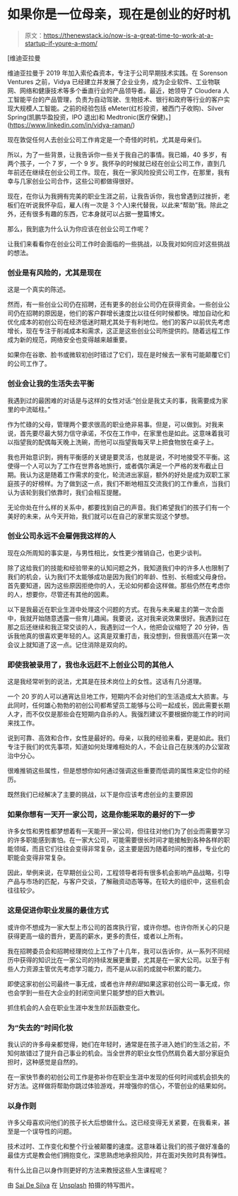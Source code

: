 # 如果你是一位母亲，现在是创业的好时机

> 原文：<https://thenewstack.io/now-is-a-great-time-to-work-at-a-startup-if-youre-a-mom/>

[](https://www.linkedin.com/in/vidya-raman/)

 [维迪亚拉曼

维迪亚拉曼于 2019 年加入索伦森资本，专注于公司早期技术实践。在 Sorenson Ventures 之前，Vidya 已经建立并发展了企业业务，成为企业软件、工业物联网、网络和健康技术等多个垂直行业的产品领导者。最近，她领导了 Cloudera 人工智能平台的产品管理，负责为自动驾驶、生物技术、银行和政府等行业的客户实现大规模人工智能。之前的经验包括 eMeter(红杉投资，被西门子收购)、Silver Spring(凯鹏华盈投资，IPO 退出)和 Medtronic(医疗保健)。](https://www.linkedin.com/in/vidya-raman/) [](https://www.linkedin.com/in/vidya-raman/)

现在敦促任何人去创业公司工作肯定是一个奇怪的时机，尤其是母亲们。

所以，为了一些背景，让我告诉你一些关于我自己的事情。我已婚，40 多岁，有两个孩子，一个 7 岁，一个 9 岁。我怀孕的时候就已经在创业公司工作，直到几年前还在继续在创业公司工作。现在，我在一家风险投资公司工作，在那里，我有幸与几家创业公司合作，这些公司都做得很好。

现在，在你认为我拥有完美的职业生涯之前，让我告诉你，我也曾遇到过挫折，老板们在听说我怀孕后，雇人(有一次是 3 个人)来代替我，以此来“帮助”我。除此之外，还有很多有趣的东西，它本身就可以占据一整篇博文。

那么，我到底为什么认为你应该在创业公司工作呢？

让我们来看看你在创业公司工作时会面临的一些挑战，以及我对如何应对这些挑战的想法。

### 创业是有风险的，尤其是现在

这是一个真实的陈述。

然而，有一些创业公司仍在招聘，还有更多的创业公司仍在获得资金。一些创业公司仍在招聘的原因是，他们的客户群增长速度比以往任何时候都快。增加自动化和优化成本的初创公司在经济低迷时期尤其处于有利地位。他们的客户以前优先考虑增长，现在专注于削减成本和需求，这正是这些创业公司所提供的。随着远程工作成为新的规范，网络安全也变得越来越重要。

如果你在谷歌、脸书或微软初创时错过了它们，现在是时候去一家有可能颠覆它们的公司工作了。

### 创业会让我的生活失去平衡

我遇到过的最困难的对话是与这样的女性对话:“创业是我丈夫的事，我需要成为家里的中流砥柱。”

作为忙碌的父母，管理两个要求很高的职业绝非易事。但是，可以做到。对我来说，首先要尽最大努力信守承诺，不仅在工作中，在家里也是如此。这意味着我可以指望我的配偶每天晚上洗碗，而他可以指望我每天早上把食物放在桌子上。

我也开始意识到，拥有平衡感的关键是要灵活，也就是说，不时地接受不平衡。这使得一个人可以为了工作在世界各地旅行，或者偶尔满足一个严格的发布截止日期。我认为这是随着工作需求的变化，轮流进出家庭，额外的好处是成为双职工家庭孩子的好榜样。为了做到这一点，我们不断地相互交流我们的工作重点，当我们认为该轮到我们依靠时，我们会相互提醒。

无论你处在什么样的关系中，都要找到自己的声音。我们希望我们的孩子们有一个美好的未来，从今天开始，我们就可以在自己的家里实现这个梦想。

### 创业公司永远不会雇佣我这样的人

现在众所周知的事实是，与男性相比，女性更少推销自己，也更少谈判。

除了这给我们的技能和经验带来的认知问题之外，我知道我们中的许多人也限制了我们的机会，认为我们不太能够成功是因为我们的年龄、性别、长相或父母身份。首先要知道，因为这些原因拒绝你的人，无论如何都会这样做。那些仍然在考虑你的人，想要你，尽管还有其他的因素。

以下是我最近在职业生涯中处理这个问题的方式。在我与未来雇主的第一次会面中，我就开始随意透露一些育儿趣闻。我要说，这对我来说效果很好。我遇到过在那之后还继续和我正常交谈的人，我遇到过一个人，他把会议缩短了 20 分钟，告诉我他真的很喜欢更年轻的人。这真是双重打击，我没想到，但我很高兴在第一次会议上就知道了这一点。记住消除是双向的。

### 即使我被录用了，我也永远赶不上创业公司的其他人

这是我经常听到的说法，尤其是在技术岗位上的女性。这话有几分道理。

一个 20 岁的人可以通宵达旦地工作，短期内不会对他们的生活造成太大损害。与此同时，任何雄心勃勃的初创公司都希望员工能够与公司一起成长，因此需要长期人才，而不仅仅是那些会在短期内自杀的人。我强烈建议不要根据你能工作的时间来找工作。

说到可靠、高效和合作，女性是最好的。母亲，以我的经验来看，更是如此。我们专注于我们的优先事项，知道如何处理难相处的人，不会让自己在肤浅的办公室政治中分心。

很难推销这些属性，但是想想你如何通过强调这些重要而低调的属性来定位你的经历。

既然我们已经解决了主要的挑战，以下是你应该考虑创业的主要原因

### 如果你想有一天开一家公司，这是你能采取的最好的下一步

许多女性和男性都梦想着有一天能开一家公司，但往往对他们为了创业而需要学习的许多职能感到害怕。在一家大公司，可能需要很长时间才能接触到各种各样的职能领域，而且它们往往会变得非常复杂，这主要是因为随着时间的推移，专业化的职能会变得非常复杂。

因此，举例来说，在早期创业公司，工程领导者将有很多机会影响产品战略，引导产品与市场的匹配，与客户交谈，了解融资动态等等。在较大的组织中，这些机会往往较少。

### 这是促进你职业发展的最佳方式

或许你不想成为一家大型上市公司的首席执行官，或许你想。也许你所关心的只是获得更高一级的晋升，更高的薪水，更多的责任，或者以上所有。

我在招聘委员会和招聘经理岗位上工作了十几年，我可以告诉你，从一系列不同经历中获得的知识比在一家公司的持续发展更重要，尤其是在一家大公司。以至于有些人力资源主管优先考虑学习能力，而不是从以前的成就中积累的能力。

即使这家初创公司最终一事无成，或者也许*特别是*如果这家初创公司一事无成，你也会学到一些在大企业的封闭空间里只能梦想的巨大教训。

抓住机会的人会在职业生涯中发生阶跃函数变化。

### 为“失去的”时间化妆

我认识的许多母亲都觉得，她们在年轻时，通常是在孩子进入她们的生活之前，不知何故错过了提升自己事业的机会。当全世界的职业女性仍然肩负着大部分家庭负担时，这种感觉是自然的。

在一家快节奏的初创公司工作是弥补你在职业生涯中发现的任何时间或机会损失的好方法。这样做将帮助你跳过体验游戏，并增强你的信心，不管创业的结果如何。

### 以身作则

许多父母喜欢问他们的孩子长大后想做什么。这已经变得无关紧要，在我看来，甚至是一个误导性的问题。

技术过时、工作变化和整个行业被颠覆的速度。这意味着让我们的孩子做好准备的最佳方式是教会他们拥抱变化，深思熟虑地承担风险，并在面对失败时具有弹性。

有什么比自己以身作则更好的方法来教授这些人生课程呢？

由 [Sai De Silva](https://unsplash.com/@scoutthecity?utm_source=unsplash&utm_medium=referral&utm_content=creditCopyText) 在 [Unsplash](https://unsplash.com/s/photos/mom?utm_source=unsplash&utm_medium=referral&utm_content=creditCopyText) 拍摄的特写图片。

<svg xmlns:xlink="http://www.w3.org/1999/xlink" viewBox="0 0 68 31" version="1.1"><title>Group</title> <desc>Created with Sketch.</desc></svg>